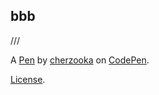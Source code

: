 bbb
---
///

A [Pen](http://codepen.io/cherzooka/pen/kkAPGP) by [cherzooka](http://codepen.io/cherzooka) on [CodePen](http://codepen.io/).

[License](http://codepen.io/cherzooka/pen/kkAPGP/license).